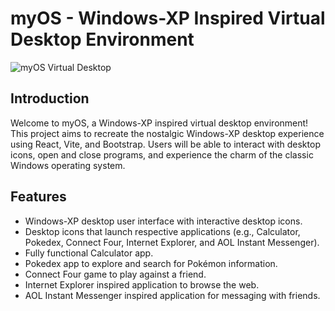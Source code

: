 # myOS - Windows-XP Inspired Virtual Desktop Environment

![myOS Virtual Desktop](desktop_screenshot.png)

## Introduction

Welcome to myOS, a Windows-XP inspired virtual desktop environment! This project aims to recreate the nostalgic Windows-XP desktop experience using React, Vite, and Bootstrap. Users will be able to interact with desktop icons, open and close programs, and experience the charm of the classic Windows operating system.

## Features

- Windows-XP desktop user interface with interactive desktop icons.
- Desktop icons that launch respective applications (e.g., Calculator, Pokedex, Connect Four, Internet Explorer, and AOL Instant Messenger).
- Fully functional Calculator app.
- Pokedex app to explore and search for Pokémon information.
- Connect Four game to play against a friend.
- Internet Explorer inspired application to browse the web.
- AOL Instant Messenger inspired application for messaging with friends.
